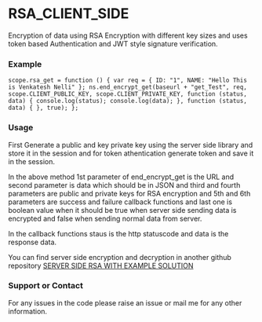 # RSA_CLIENT_SIDE
Encryption of data using RSA Encryption with different key sizes and uses token based Authentication and JWT style signature verification.

### Example
`
  scope.rsa_get = function () {
            var req = {
                ID: "1",
                NAME: "Hello This is Venkatesh Nelli"
            };
            ns.end_encrypt_get(baseurl + "get_Test", req, scope.CLIENT_PUBLIC_KEY, scope.CLIENT_PRIVATE_KEY, function (status, data) {
                console.log(status);
                console.log(data);
            }, function (status, data) {
            }, true);
        };
 `

### Usage

First Generate a public and key private key using the server side library and store it in the session and for token athentication generate token and save it in the session.

 In the above method 1st parameter of end_encrypt_get is the URL and second parameter is data which should be in JSON and third and fourth parameters are public and private keys for RSA encryption and 5th and 6th parameters are success and failure callback functions and last one is boolean value when it should be true when server side sending data is encrypted and false when sending normal data from server.
 
In the callback functions staus is the http statuscode and data is the response data.


 You can find server side encryption and decryption in another github repository [SERVER SIDE RSA WITH EXAMPLE SOLUTION](https://github.com/Venkatesh-Nelli/RSA_SERVER_SIDE)


### Support or Contact
For any issues in the code please raise an issue or mail me for any other information. 
